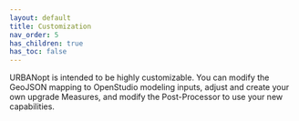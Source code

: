 ```yaml
---
layout: default
title: Customization
nav_order: 5
has_children: true
has_toc: false
---
```


URBANopt is intended to be highly customizable. You can modify the GeoJSON mapping to OpenStudio modeling inputs, adjust and create your own upgrade Measures, and modify the Post-Processor to use your new capabilities.
